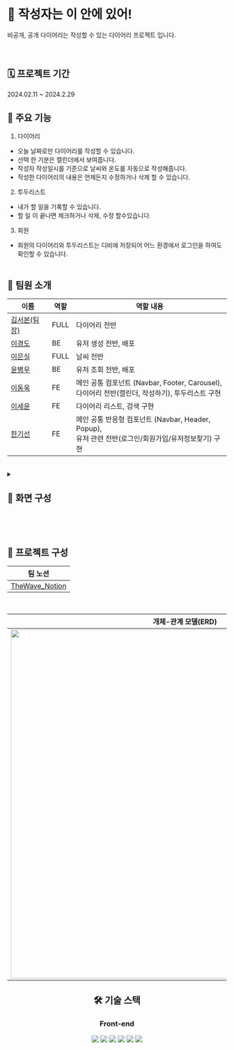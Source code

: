 #  📒 작성자는 이 안에 있어!

비공개, 공개 다이어리는 작성할 수 있는 다이어리 프로젝트 입니다.<br />
<br /><br />

## 🗓️ 프로젝트 기간

2024.02.11 ~ 2024.2.29


## 📌 주요 기능

1. 다이어리

- 오늘 날짜로만 다이어리를 작성할 수 있습니다. <br />
- 선택 한 기분은 캘린더에서 보여줍니다. <br />
- 작성자 작성일시를 기준으로 날씨와 온도를 자동으로 작성해줍니다. <br />
- 작성한 다이어리의 내용은 언제든지 수정하거나 삭제 할 수 있습니다. <br />

2. 투두리스트

- 내가 할 일을 기록할 수 있습니다. <br />
- 할 일 이 끝나면 체크하거나 삭제, 수정 할수있습니다. <br />


3. 회원

- 회원의 다이어리와 투두리스트는 디비에 저장되어 어느 환경에서 로그인을 하여도 확인할 수 있습니다.  <br />
  <br />

## 👥 팀원 소개

<div align=center >

| 이름 | 역할 | 역할 내용 |
| --- | --- | --- |
| [김서본(팀장)](https://github.com/seobon/) | FULL | 다이어리 전반 |
| [이경도](https://github.com/leekyoungdo) | BE | 유저 생성 전반, 배포 |
| [이은실](https://github.com/HeySiriLee) | FULL | 날씨 전반 |
| [윤병우](https://github.com/yoonbung12) | BE | 유저 조회 전반, 배포 |
| [이동욱](https://github.com/ldw0123) | FE | 메인 공통 컴포넌트 (Navbar, Footer, Carousel), <br /> 다이어리 전반(캘린더, 작성하기), 투두리스트 구현|
| [이세윤](https://github.com/ErrorMonkey) | FE | 다이어리 리스트, 검색 구현 |
| [한기선](https://github.com/kihet77) | FE | 메인 공통 반응형 컴포넌트 (Navbar, Header, Popup), <br /> 유저 관련 전반(로그인/회원가입/유저정보찾기) 구현 |

</div>


<br />

<details>
<summary>
    
## 📌 화면 구성

</summary>

<div align=center >

| 회원/비회원 서비스 | 
| :---: |
| <img src="" width="750"> |
| 홈페이지 메인 |


---



</details>

</div>

<br /><br />

## 📌 프로젝트 구성

<div align=center> 

</div>

<div align=center> 

| **팀 노션** |
| :----------: |
| [TheWave_Notion](https://www.notion.so/2-497aee7da76c44349b490e628b98f318?pvs=4) |

</div>
<br />
<div align=center> 
  
| **개체-관계 모델(ERD)** |
| :----------: |
| <img src='https://github.com/seobon/TeamTwoFront/blob/develop/src/assets/GIT/ERD.jpg' width="800" /> |



## 🛠️ 기술 스택

### Front-end

<img src="https://img.shields.io/badge/html5-E34F26?style=for-the-badge&logo=html5&logoColor=white" /> <img src="https://img.shields.io/badge/css-1572B6?style=for-the-badge&logo=css3&logoColor=white" /> <img src="https://img.shields.io/badge/react-61DAFB?style=for-the-badge&logo=react&logoColor=black" /> <img src="https://img.shields.io/badge/javascript-F7DF1E?style=for-the-badge&logo=javascript&logoColor=black" /> <img src="https://img.shields.io/badge/TailwindCSS
#06B6D4?style=for-the-badge&logo=TailwindCSS
&logoColor=black" /> <img src="https://img.shields.io/badge/axios-5A29E4?style=for-the-badge&logo=axios&logoColor=black" />
<br />
